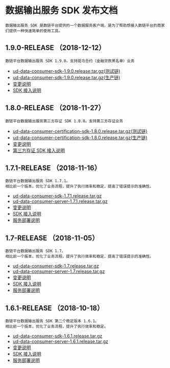 
# 数据输出服务 SDK 发布文档

``` 引言
数据输出服务 SDK 是数链平台提供的一个数据服务客户端，是为了帮助想接入数链平台的商家们提供一种快速简单的使用工具。
```

## 1.9.0-RELEASE （2018-12-12）

```plaintext
数链平台数据输出服务 SDK 1.9.0。支持斑马合约（金融贷款黑名单）业务
```

* [ud-data-consumer-sdk-1.9.0.release.tar.gz(测试链)](1.9/preview-ud-data-consumer-core-1.9.0.zebra.release.tar.gz?raw=true)
* [ud-data-consumer-sdk-1.9.0.release.tar.gz(生产链)](1.9/ud-data-consumer-core-1.9.0.zebra.release.tar.gz?raw=true)
* [变更说明](1.9/README.md)
* [SDK 接入说明](1.9/SDK.md)

## 1.8.0-RELEASE （2018-11-27）

```plaintext
数链平台数据输出服务第三方存证 SDK 1.8.0。支持第三方存证业务
```

* [ud-data-consumer-certification-sdk-1.8.0.release.tar.gz(测试链)](1.8/preview-ud-data-consumer-certification-1.8.0.release.tar.gz?raw=true)
* [ud-data-consumer-certification-sdk-1.8.0.release.tar.gz(生产链)](1.8/ud-data-consumer-certification-1.8.0.release.tar.gz?raw=true)
* [变更说明](1.8/README.md)
* [第三方存证 SDK 接入说明](1.8/SDK.md)

## 1.7.1-RELEASE （2018-11-16）

```plaintext
数链平台数据输出服务 SDK 1.7.1。
相比前一个版本，优化了业务流程，提升了执行效率和稳定，提高了错误提示的准确性。
```

* [ud-data-consumer-sdk-1.7.1.release.tar.gz](1.7.1/ud-data-consumer-sdk-1.7.1.release.tar.gz?raw=true)
* [ud-data-consumer-server-1.7.1.release.tar.gz](1.7.1/ud-data-consumer-server-1.7.1.release.tar.gz?raw=true)
* [变更说明](1.7.1/README.md)
* [SDK 接入说明](1.7.1/SDK.md)
* [服务部署说明](1.7.1/DEPLOY.md)

## 1.7-RELEASE （2018-11-05）

```plaintext
数链平台数据输出服务 SDK 1.7。
相比前一个版本，优化了业务流程，提升了执行效率和稳定，提高了错误提示的准确性。
```

* [ud-data-consumer-sdk-1.7.release.tar.gz](1.7/ud-data-consumer-sdk-1.7.release.tar.gz?raw=true)
* [ud-data-consumer-server-1.7.release.tar.gz](1.7/ud-data-consumer-server-1.7.release.tar.gz?raw=true)
* [变更说明](1.7/README.md)
* [SDK 接入说明](1.7/SDK.md)
* [服务部署说明](1.7/DEPLOY.md)

## 1.6.1-RELEASE （2018-10-18）

```plaintext
数链平台数据输出服务 SDK 第二个稳定版本 1.6.1。
相比前一个版本，优化了业务流程，提升了执行效率和稳定。
```

* [ud-data-consumer-sdk-1.6.1.release.tar.gz](1.6.1/ud-data-consumer-sdk-1.6.1.release.tar.gz?raw=true)
* [ud-data-consumer-server-1.6.1.release.tar.gz](1.6.1/ud-data-consumer-server-1.6.1.release.tar.gz?raw=true)
* [变更说明](1.6.1/README.md)
* [SDK 接入说明](1.6.1/SDK.md)
* [服务部署说明](1.6.1/DEPLOY.md)
